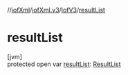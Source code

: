 //[iofXml](../../../index.md)/[iofXml.v3](../index.md)/[IofV3](index.md)/[resultList](result-list.md)

# resultList

[jvm]\
protected open var [resultList](result-list.md): [ResultList](../-result-list/index.md)
